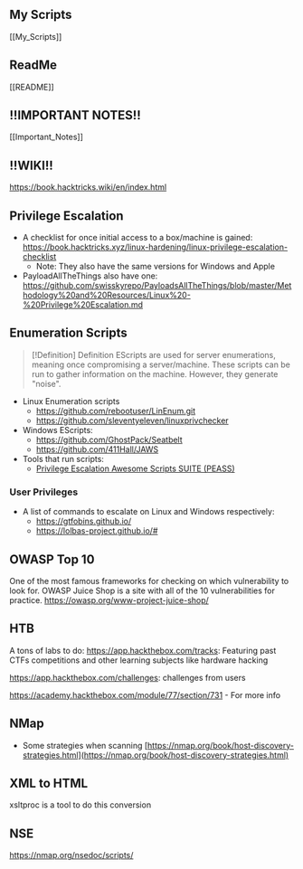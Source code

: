 
## My Scripts
[[My_Scripts]]

## ReadMe
[[README]]

## !!IMPORTANT NOTES!!
[[Important_Notes]]

## !!WIKI!!
https://book.hacktricks.wiki/en/index.html
## Privilege Escalation

- A checklist for once initial access to a box/machine is gained: https://book.hacktricks.xyz/linux-hardening/linux-privilege-escalation-checklist
	- Note: They also have the same versions for Windows and Apple
- PayloadAllTheThings also have one: https://github.com/swisskyrepo/PayloadsAllTheThings/blob/master/Methodology%20and%20Resources/Linux%20-%20Privilege%20Escalation.md

## Enumeration Scripts

> [!Definition] Definition
> EScripts are used for server enumerations, meaning once compromising a server/machine. These scripts can be run to gather information on the machine. However, they generate "noise".

- Linux Enumeration scripts
	- https://github.com/rebootuser/LinEnum.git
	- https://github.com/sleventyeleven/linuxprivchecker
- Windows EScripts:
	- https://github.com/GhostPack/Seatbelt
	- https://github.com/411Hall/JAWS
- Tools that run scripts:
	- [Privilege Escalation Awesome Scripts SUITE (PEASS)](https://github.com/carlospolop/privilege-escalation-awesome-scripts-suite)


### User Privileges
- A list of commands to escalate on Linux and Windows respectively:
	- https://gtfobins.github.io/
	- https://lolbas-project.github.io/#

## OWASP Top 10
One of the most famous frameworks for checking on which vulnerability to look for.
OWASP Juice Shop is a site with all of the 10 vulnerabilities for practice.
https://owasp.org/www-project-juice-shop/

## HTB
A tons of labs to do:
https://app.hackthebox.com/tracks: Featuring past CTFs competitions and other learning subjects like hardware hacking

https://app.hackthebox.com/challenges: challenges from users

https://academy.hackthebox.com/module/77/section/731 - For more info

## NMap
- Some strategies when scanning [https://nmap.org/book/host-discovery-strategies.html](https://nmap.org/book/host-discovery-strategies.html)

## XML to HTML
xsltproc is a tool to do this conversion

## NSE
https://nmap.org/nsedoc/scripts/

